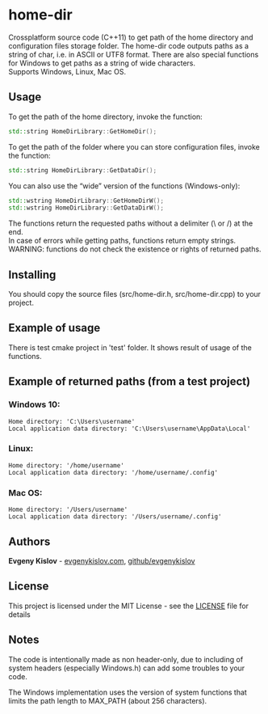 # home-dir
Crossplatform source code (C++11) to get path of the home directory and configuration files storage folder.
The home-dir code outputs paths as a string of char, i.e. in ASCII or UTF8 format. There are also special functions for Windows to get paths as a string of wide characters.  
Supports Windows, Linux, Mac OS.

## Usage
To get the path of the home directory, invoke the function:
```cpp
std::string HomeDirLibrary::GetHomeDir();
```

To get the path of the folder where you can store configuration files, invoke the function:
```cpp
std::string HomeDirLibrary::GetDataDir();
```

You can also use the “wide” version of the functions (Windows-only):
```cpp
std::wstring HomeDirLibrary::GetHomeDirW();
std::wstring HomeDirLibrary::GetDataDirW();
```

The functions return the requested paths without a delimiter (\ or /) at the end.  
In case of errors while getting paths, functions return empty strings.  
WARNING: functions do not check the existence or rights of returned paths.  

## Installing
You should copy the source files (src/home-dir.h, src/home-dir.cpp) to your project.

## Example of usage
There is test cmake project in 'test' folder. It shows result of usage of the functions.  

## Example of returned paths (from a test project)  
### Windows 10:
```
Home directory: 'C:\Users\username'
Local application data directory: 'C:\Users\username\AppData\Local'
```
### Linux:
```
Home directory: '/home/username'
Local application data directory: '/home/username/.config'
```
### Mac OS:
```
Home directory: '/Users/username'
Local application data directory: '/Users/username/.config'
```

## Authors

**Evgeny Kislov** - [evgenykislov.com](https://evgenykislov.com), [github/evgenykislov](https://github.com/evgenykislov)

## License

This project is licensed under the MIT License - see the [LICENSE](LICENSE) file for details

## Notes
The code is intentionally made as non header-only, due to including of system headers (especially Windows.h) can add some troubles to your code.  

The Windows implementation uses the version of system functions that limits the path length to MAX_PATH (about 256 characters).

